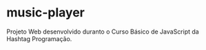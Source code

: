 # music-player
Projeto Web desenvolvido duranto o Curso Básico de JavaScript da  Hashtag Programação.
